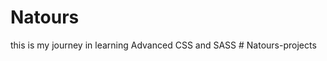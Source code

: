 # Natours
this is my journey in learning Advanced CSS and SASS
#   N a t o u r s - p r o j e c t s  
 